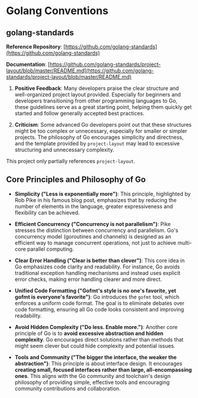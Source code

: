 # Golang Conventions

## golang-standards

**Reference Repository**: [https://github.com/golang-standards](https://github.com/golang-standards)

**Documentation**: [https://github.com/golang-standards/project-layout/blob/master/README.md](https://github.com/golang-standards/project-layout/blob/master/README.md)

1. **Positive Feedback**: Many developers praise the clear structure and well-organized project layout provided. Especially for beginners and developers transitioning from other programming languages to Go, these guidelines serve as a great starting point, helping them quickly get started and follow generally accepted best practices.

2. **Criticism**: Some advanced Go developers point out that these structures might be too complex or unnecessary, especially for smaller or simpler projects. The philosophy of Go encourages simplicity and directness, and the template provided by `project-layout` may lead to excessive structuring and unnecessary complexity.

This project only partially references `project-layout`.

## Core Principles and Philosophy of Go

- **Simplicity ("Less is exponentially more")**: This principle, highlighted by Rob Pike in his famous blog post, emphasizes that by reducing the number of elements in the language, greater expressiveness and flexibility can be achieved.

- **Efficient Concurrency ("Concurrency is not parallelism")**: Pike stresses the distinction between concurrency and parallelism. Go's concurrency model (goroutines and channels) is designed as an efficient way to manage concurrent operations, not just to achieve multi-core parallel computing.

- **Clear Error Handling ("Clear is better than clever")**: This core idea in Go emphasizes code clarity and readability. For instance, Go avoids traditional exception handling mechanisms and instead uses explicit error checks, making error handling clearer and more direct.

- **Unified Code Formatting ("Gofmt's style is no one's favorite, yet gofmt is everyone's favorite")**: Go introduces the `gofmt` tool, which enforces a uniform code format. The goal is to eliminate debates over code formatting, ensuring all Go code looks consistent and improving readability.

- **Avoid Hidden Complexity ("Do less. Enable more.")**: Another core principle of Go is to **avoid excessive abstraction and hidden complexity**. Go encourages direct solutions rather than methods that might seem clever but could hide complexity and potential issues.

- **Tools and Community ("The bigger the interface, the weaker the abstraction")**: This principle is about interface design. It encourages **creating small, focused interfaces rather than large, all-encompassing ones**. This aligns with the Go community and toolchain's design philosophy of providing simple, effective tools and encouraging community contributions and collaboration.
